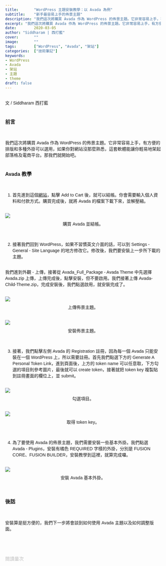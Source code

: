 ```yaml
---
title:       "WordPress 主題安裝教學：以 Avada 為例"
subtitle:    "新手最容易上手的佈景主題"
description: "我們這次將購買 Avada 作為 WordPress 的佈景主題。它非常容易上手，有方便的排版和多種外掛可以選用，如果你對網站沒那麼熟悉，這套軟體能讓你輕易地架起部落格及電商平台..."
excerpt: "我們這次將購買 Avada 作為 WordPress 的佈景主題。它非常容易上手，有方便的排版和多種外掛可以選用，如果你對網站沒那麼熟悉，這套軟體能讓你輕易地架起部落格及電商平台..."
date:        2020-03-05
author: "Siddharam | 西打藍"
cover:       ""
image:       ""
tags:        ["WordPress", "Avada", "架站"]
categories:  ["技術筆記"]
keywords:
- WordPress
- Avada
- 架站
- 主題
- theme
draft: false
---
```


<article style="font-family: 'Noto Sans TC', '微軟正黑體', sans-serif; font-weight: 300;">

<br>文 / Siddharam 西打藍<br><br>

<h3 class="article-h1-color">前言</h3><br>

我們這次將購買 Avada 作為 WordPress 的佈景主題。它非常容易上手，有方便的排版和多種外掛可以選用，如果你對網站沒那麼熟悉，這套軟體能讓你輕易地架起部落格及電商平台。那我們就開始吧。<br><br>


<h3 class="article-h1-color">Avada 教學</h3><br>

1. 首先進到這個<a href="https://themeforest.net/item/avada-responsive-multipurpose-theme/2833226?irgwc=1&clickid=32VUf9x6vxyOWvywUx0Mo3w1UknXAJxYxWwRxU0&iradid=275988&irpid=1245386&iradtype=ONLINE_TRACKING_LINK&irmptype=mediapartner&mp_value1=&utm_campaign=af_impact_radius_1245386&utm_medium=affiliate&utm_source=impact_radius" target="_blank">網站</a>，點擊 Add to Cart 後，就可以結帳。你會需要輸入個人資料和付款方式。購買完成後，就將 Avada 的檔案下載下來，並解壓縮。<br><br>

<img style="margin-bottom:8px; max-width:80%;" src="https://frontenter.files.wordpress.com/2020/03/avada-checkout.png"/>
<div style="text-align:center;">購買 Avada 並結帳。</div><br><br>


2. 接著我們回到 WordPress，如果不習慣英文介面的話，可以到 Settings - General - Site Language 的地方修改它。修改後，我們要安裝上一步所下載的主題。<br><br>

我們進到外觀 - 上傳，接著從 Avada_Full_Package - Avada Theme 中先選擇 Avada.zip 上傳，上傳完成後，點擊安裝，但不要啟用。我們接著上傳 Avada-Child-Theme.zip，完成安裝後，我們點選啟用，就安裝完成了。<br><br>

<img style="margin-bottom:8px; max-width:80%;" src="https://frontenter.files.wordpress.com/2020/03/avada-upload.png"/>
<div style="text-align:center;">上傳佈景主題。</div><br><br>

<img style="margin-bottom:8px; max-width:80%;" src="https://frontenter.files.wordpress.com/2020/03/avada-setup.png"/>
<div style="text-align:center;">安裝佈景主題。</div><br><br>


3. 接著，我們點擊左側 Avada 的 Registration 註冊，因為每一個 Avada 只能安裝在一個 WordPress 上，所以需要註冊。首先我們點選下方的 Generate A Personal Token Link，進到頁面後，上方的 token name 可以任意取，下方勾選的項目則參考圖片，最後就可以 create token，接著就把 token key 複製貼到註冊畫面的欄位上，並 submit。<br><br>

<img style="margin-bottom:8px; max-width:80%;" src="https://frontenter.files.wordpress.com/2020/03/avada-token-get.png"/>
<div style="text-align:center;">勾選項目。</div><br><br>

<img style="margin-bottom:8px; max-width:80%;" src="https://frontenter.files.wordpress.com/2020/03/avada-success-key.png"/>
<div style="text-align:center;">取得 token key。</div><br><br>

4. 為了要使用 Avada 的佈景主題，我們需要安裝一些基本外掛。我們點選 Avada - Plugins，安裝有橘色 REQUIRED 字樣的外掛，分別是 FUSION CORE、FUSION BUILDER，安裝教學到這裡，就算完成囉。<br><br>

<img style="margin-bottom:8px; max-width:80%;" src="https://frontenter.files.wordpress.com/2020/03/avada-plugin-setup.png"/>
<div style="text-align:center;">安裝 Avada 基本外掛。</div><br><br>


<h3 class="article-h1-color">後話</h3><br>

安裝算是挺方便的，我們下一步將會談到如何使用 Avada 主題以及如何調整版面。


<br><br><br>

</article>

<div style="color: #bfbfbf; font-size: 15px;" id="busuanzi_container_page_pv">
  閱讀量<span id="busuanzi_value_page_pv"></span>次
</div>

<script src="../../js/post.js"></script>



